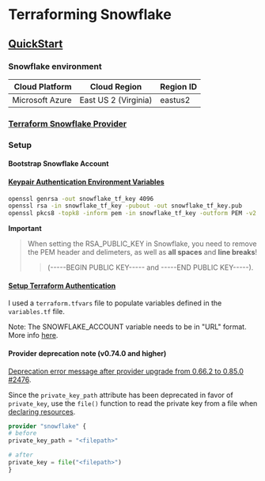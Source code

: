 # Terraforming Snowflake

## [QuickStart](https://quickstarts.snowflake.com/guide/terraforming_snowflake/index.html)

### Snowflake environment
|  Cloud Platform | Cloud Region         | Region ID |
|----------------:|----------------------|-----------|
| Microsoft Azure | East US 2 (Virginia) | eastus2   |

### [Terraform Snowflake Provider](https://registry.terraform.io/providers/Snowflake-Labs/snowflake/latest/docs)

### Setup

#### Bootstrap Snowflake Account


#### [Keypair Authentication Environment Variables](https://registry.terraform.io/providers/Snowflake-Labs/snowflake/latest/docs#keypair-authentication-environment-variables)
```bash
openssl genrsa -out snowflake_tf_key 4096
openssl rsa -in snowflake_tf_key -pubout -out snowflake_tf_key.pub
openssl pkcs8 -topk8 -inform pem -in snowflake_tf_key -outform PEM -v2 aes-256-cbc -out snowflake_tf_key.p8
```
**Important**
> When setting the RSA_PUBLIC_KEY in Snowflake, you need to remove the PEM header and delimeters, 
as well as **all spaces** and **line breaks**!
> > (-----BEGIN PUBLIC KEY----- and -----END PUBLIC KEY-----).

#### [Setup Terraform Authentication](https://quickstarts.snowflake.com/guide/terraforming_snowflake/index.html#3)
I used a `terraform.tfvars` file to populate variables defined in the `variables.tf` file.

Note: The SNOWFLAKE_ACCOUNT variable needs to be in "URL" format. More info [here](https://docs.snowflake.com/en/user-guide/admin-account-identifier#using-an-account-name-as-an-identifier).

#### Provider deprecation note (v0.74.0 and higher)
[Deprecation error message after provider upgrade from 0.66.2 to 0.85.0 #2476](https://github.com/Snowflake-Labs/terraform-provider-snowflake/issues/2476#issuecomment-1934001187).

Since the `private_key_path` attribute has been deprecated in favor of `private_key`, use the `file()` function to read the private key from a file when [declaring resources](https://quickstarts.snowflake.com/guide/terraforming_snowflake/index.html#4).

```terraform
provider "snowflake" {
# before
private_key_path = "<filepath>"

# after
private_key = file("<filepath>")
}
```
